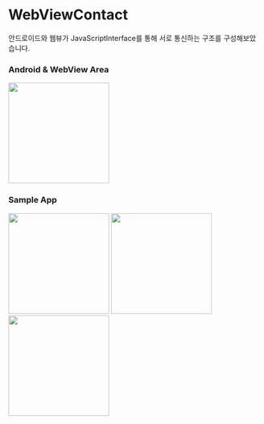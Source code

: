 # WebViewContact
안드로이드와 웹뷰가 JavaScriptInterface를 통해 서로 통신하는 구조를 구성해보았습니다.</br>

### Android & WebView Area
<img width="200" src="https://user-images.githubusercontent.com/49600974/166175952-d9249b0f-6f22-4593-838c-b362c1c99426.png"/>

### Sample App
<div>
<img width="200" src="https://user-images.githubusercontent.com/49600974/166175767-7adfad48-81a1-48bc-84ab-d99268244cb7.png"/>
<img width="200" src="https://user-images.githubusercontent.com/49600974/166175763-6f37ad22-9094-4738-bef5-df271be493c0.png"/>
<img width="200" src="https://user-images.githubusercontent.com/49600974/166175760-d463f460-183a-4b7e-afbe-855499189817.png"/>
</div>
